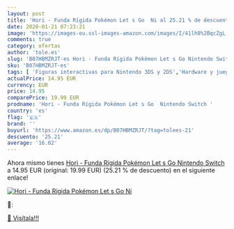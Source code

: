 ```yaml
---
layout: post
title: 'Hori - Funda Rígida Pokémon Let s Go  Ni al 25.21 % de descuento'
date: 2020-01-21 07:23:21
image: 'https://images-eu.ssl-images-amazon.com/images/I/41lh8%2BqcZgL._SL400_.jpg'
comments: true
category: ofertas
author: 'tole.es'
slug: 'B07HBMZRJT-es Hori - Funda Rígida Pokémon Let s Go Nintendo Switch'
sku: 'B07HBMZRJT-es'
tags: [ 'Figuras interactivas para Nintendo 3DS y 2DS','Hardware y juegos para Nintendo 3DS y 2DS','Hardware y juegos para Nintendo Switch','Juegos para Nintendo Switch','Sistemas precursores y micro consolas','Videojuegos','nintendo', ]
actualPrice: 14.95 EUR
currency: EUR
price: 14.95
comparePrice: 19.99 EUR
prodname: 'Hori - Funda Rígida Pokémon Let s Go  Nintendo Switch '
country: 'es'
flag: '🇪🇸'
brand: ''
buyurl: 'https://www.amazon.es/dp/B07HBMZRJT/?tag=tolees-21'
descuento: '25.21'
average: '16.02'
---
```


Ahora mismo tienes [Hori - Funda Rígida Pokémon Let s Go  Nintendo Switch ](https://www.amazon.es/dp/B07HBMZRJT/?tag=tolees-21) a 14.95 EUR (original: 19.99 EUR) (25.21 %  de descuento) en el siguiente enlace!

[![Hori - Funda Rígida Pokémon Let s Go  Ni](https://images-eu.ssl-images-amazon.com/images/I/41lh8%2BqcZgL._SL400_.jpg)](https://www.amazon.es/dp/B07HBMZRJT/?tag=tolees-21)

🔎:


[🛒 Visítala!!!](https://www.amazon.es/dp/B07HBMZRJT/?tag=tolees-21)
